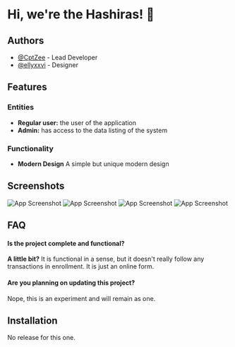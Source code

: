 
# Hi, we're the Hashiras! 👋


## Authors

- [@CptZee](https://www.github.com/CptZee) - Lead Developer
- [@ellyxxvi](https://github.com/ellyxxvi) - Designer


## Features
### Entities
- **Regular user:** the user of the application
- **Admin:** has access to the data listing of the system
### Functionality
- **Modern Design** A simple but unique modern design


## Screenshots

![App Screenshot](https://i.imgur.com/ye4OONJ.png)
![App Screenshot](https://i.imgur.com/JPPqFwV.png)
![App Screenshot](https://i.imgur.com/JAbz3Aw.png)
![App Screenshot](https://i.imgur.com/q9PmeXM.png)


## FAQ

#### Is the project complete and functional?

**A little bit?** It is functional in a sense, but it doesn't really follow any transactions in enrollment. It is just an online form.


#### Are you planning on updating this project?

Nope, this is an experiment and will remain as one.


## Installation

No release for this one.
    
